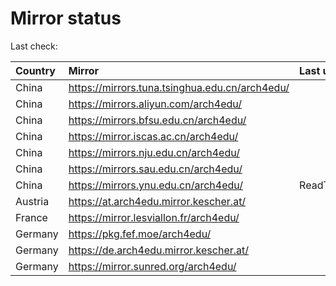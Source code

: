 <script src="./time.js"></script>
# Mirror status
Last check: <script type="text/javascript">localize(1688566780.2874005);</script>

|Country|Mirror|Last update|
|:------|:-----|:----------|
|China|https://mirrors.tuna.tsinghua.edu.cn/arch4edu/|<script type="text/javascript">localize(1688539009);</script>|
|China|https://mirrors.aliyun.com/arch4edu/|<script type="text/javascript">localize(1688452589);</script>|
|China|https://mirrors.bfsu.edu.cn/arch4edu/|<script type="text/javascript">localize(1688539009);</script>|
|China|https://mirror.iscas.ac.cn/arch4edu/|<script type="text/javascript">localize(1688539009);</script>|
|China|https://mirrors.nju.edu.cn/arch4edu/|<script type="text/javascript">localize(1688452589);</script>|
|China|https://mirrors.sau.edu.cn/arch4edu/|<script type="text/javascript">localize(1688539009);</script>|
|China|https://mirrors.ynu.edu.cn/arch4edu/|ReadTimeout|
|Austria|https://at.arch4edu.mirror.kescher.at/|<script type="text/javascript">localize(1688539009);</script>|
|France|https://mirror.lesviallon.fr/arch4edu/|<script type="text/javascript">localize(1688539009);</script>|
|Germany|https://pkg.fef.moe/arch4edu/|<script type="text/javascript">localize(1688539009);</script>|
|Germany|https://de.arch4edu.mirror.kescher.at/|<script type="text/javascript">localize(1688539009);</script>|
|Germany|https://mirror.sunred.org/arch4edu/|<script type="text/javascript">localize(1688539009);</script>|

<script src="./tablefilter/tablefilter.js"></script>
<script src="./table.js"></script>